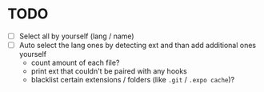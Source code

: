 # TODO

- [ ] Select all by yourself (lang / name)
- [ ] Auto select the lang ones by detecting ext and than add additional ones yourself
  - count amount of each file?
  - print ext that couldn't be paired with any hooks
  - blacklist certain extensions / folders (like `.git` / `.expo cache`)?
